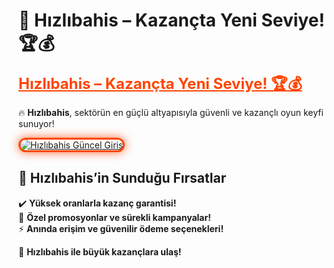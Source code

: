 # 🎯 Hızlıbahis – Kazançta Yeni Seviye! 🏆💰  

<a href="https://cutt.ly/HizliLink" title="Hızlıbahis Güncel Giriş" style="color: #ff4500; font-size: 24px; font-weight: bold;">Hızlıbahis – Kazançta Yeni Seviye! 🏆💰</a>  

🔥 **Hızlıbahis**, sektörün en güçlü altyapısıyla güvenli ve kazançlı oyun keyfi sunuyor!  

<a href="https://cutt.ly/HizliLink" title="Hızlıbahis Güncel Giriş">  
<img src="https://i.ibb.co/BtMhhf6/g-venligiris.jpg" alt="Hızlıbahis Güncel Giriş" style="max-width: 100%; border: 3px solid #ff4500; border-radius: 15px; box-shadow: 0px 0px 15px rgba(255, 69, 0, 0.8);">  
</a>  

## 🚀 Hızlıbahis’in Sunduğu Fırsatlar  
✔️ **Yüksek oranlarla kazanç garantisi!**  
🎁 **Özel promosyonlar ve sürekli kampanyalar!**  
⚡ **Anında erişim ve güvenilir ödeme seçenekleri!**  

💎 **Hızlıbahis ile büyük kazançlara ulaş!**
